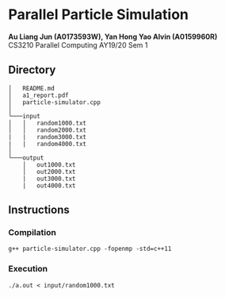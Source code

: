 # Parallel Particle Simulation
**Au Liang Jun (A0173593W), Yan Hong Yao Alvin (A0159960R)**  
CS3210 Parallel Computing AY19/20 Sem 1


## Directory
```
│   README.md
│   a1_report.pdf
│   particle-simulator.cpp
│
└───input
│   │   random1000.txt
│   │   random2000.txt
|   |   random3000.txt
|   |   random4000.txt
│   
└───output
    │   out1000.txt
    │   out2000.txt
    |   out3000.txt
    |   out4000.txt
```
## Instructions
### Compilation
`g++ particle-simulator.cpp -fopenmp -std=c++11`

### Execution
`./a.out < input/random1000.txt`
